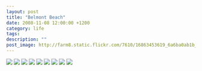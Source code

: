 ```yaml
---
layout: post
title: "Belmont Beach"
date: 2008-11-08 12:00:00 +1200
category: life
tags: 
description: ""
post_image: http://farm8.static.flickr.com/7610/16863453619_6a6ba0ab1b_o.jpg
---
```

[![](http://farm9.static.flickr.com/8695/17048125652_9e13fe3731_c.jpg)](http://farm9.static.flickr.com/8695/17048125652_fe864631c5_o.jpg)
[![](http://farm9.static.flickr.com/8809/16842167187_741deea3c1_c.jpg)](http://farm9.static.flickr.com/8809/16842167187_74c8c226a1_o.jpg)
[![](http://farm9.static.flickr.com/8685/17048130702_ace4034c1a_c.jpg)](http://farm9.static.flickr.com/8685/17048130702_56f340f330_o.jpg)
[![](http://farm9.static.flickr.com/8783/16842166557_23b28398e3_c.jpg)](http://farm9.static.flickr.com/8783/16842166557_6e4993d6d9_o.jpg)
[![](http://farm8.static.flickr.com/7679/17048130022_0f1d3bcddf_c.jpg)](http://farm8.static.flickr.com/7679/17048130022_d4e9d7177b_o.jpg)
[![](http://farm8.static.flickr.com/7693/17023590276_493f1621ae_c.jpg)](http://farm8.static.flickr.com/7693/17023590276_66d709d1e4_o.jpg)
[![](http://farm8.static.flickr.com/7666/16861804848_9f16e96481_c.jpg)](http://farm8.static.flickr.com/7666/16861804848_0cfccf3abe_o.jpg)
[![](http://farm8.static.flickr.com/7601/17049597275_6e1d35130f_c.jpg)](http://farm8.static.flickr.com/7601/17049597275_08b54f9bbd_o.jpg)
[![](http://farm9.static.flickr.com/8787/17023586506_d4cdfaa4db_c.jpg)](http://farm9.static.flickr.com/8787/17023586506_b4c76e4124_o.jpg)
